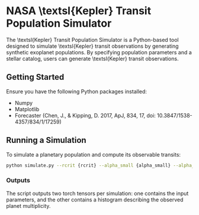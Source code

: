 # NASA \textsl{Kepler} Transit Population Simulator

The \textsl{Kepler} Transit Population Simulator is a Python-based tool designed to simulate \textsl{Kepler} transit observations by generating synthetic exoplanet populations. By specifying population parameters and a stellar catalog, users can generate \textsl{Kepler} transit observations.

## Getting Started

Ensure you have the following Python packages installed:
- Numpy
- Matplotlib
- Forecaster (Chen, J., & Kipping, D. 2017, ApJ, 834, 17, doi: 10.3847/1538-4357/834/1/17259)

## Running a Simulation

To simulate a planetary population and compute its observable transits:

```bash
python simulate.py --rcrit {rcrit} --alpha_small {alpha_small} --alpha_big {alpha_big} --sigma {sigma} --sigma_i {sigma_i} --b_m {b_m} --eta_zero {eta_zero} --o r{rcrit}_as{alpha_small}_ab{alpha_big}_s{sigma}_si{sigma_i}_bm{b_m}_ez{eta_zero}"
```

### Outputs

The script outputs two torch tensors per simulation: one contains the input parameters, and the other contains a histogram describing the observed planet multiplicity.
